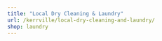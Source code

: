 ```yaml
---
title: "Local Dry Cleaning & Laundry"
url: /kerrville/local-dry-cleaning-and-laundry/
shop: laundry
---
```


